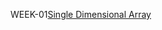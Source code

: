 WEEK-01[Single Dimensional Array](https://github.com/Bollepally-Sindhuja/2203A51595_DAA_Batch-02/blob/main/array.c)
